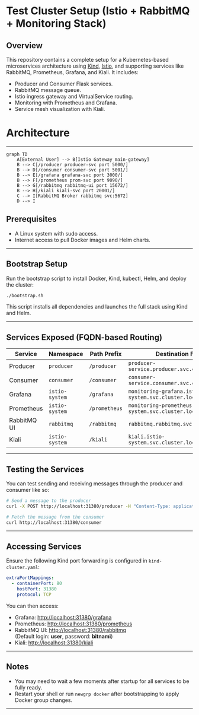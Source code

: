 # Test Cluster Setup (Istio + RabbitMQ + Monitoring Stack)

## Overview

This repository contains a complete setup for a Kubernetes-based microservices architecture using [Kind](https://kind.sigs.k8s.io/), [Istio](https://istio.io/), and supporting services like RabbitMQ, Prometheus, Grafana, and Kiali. It includes:

- Producer and Consumer Flask services.
- RabbitMQ message queue.
- Istio ingress gateway and VirtualService routing.
- Monitoring with Prometheus and Grafana.
- Service mesh visualization with Kiali.

# Architecture
---

```mermaid
graph TD
    A[External User] --> B[Istio Gateway main-gateway]
    B --> C[/producer producer-svc port 5000/]
    B --> D[/consumer consumer-svc port 5001/]
    B --> E[/grafana grafana-svc port 3000/]
    B --> F[/prometheus prom-svc port 9090/]
    B --> G[/rabbitmq rabbitmq-ui port 15672/]
    B --> H[/kiali kiali-svc port 20001/]
    C --> I[RabbitMQ Broker rabbitmq svc:5672]
    D --> I
```



## Prerequisites

- A Linux system with sudo access.
- Internet access to pull Docker images and Helm charts.

---

## Bootstrap Setup

Run the bootstrap script to install Docker, Kind, kubectl, Helm, and deploy the cluster:

```bash
./bootstrap.sh
```

This script installs all dependencies and launches the full stack using Kind and Helm.

---

## Services Exposed (FQDN-based Routing)

| Service      | Namespace     | Path Prefix   | Destination FQDN                                             | Port  |
|--------------|---------------|----------------|---------------------------------------------------------------|-------|
| Producer     | `producer`    | `/producer`    | `producer-service.producer.svc.cluster.local`                 | 5000  |
| Consumer     | `consumer`    | `/consumer`    | `consumer-service.consumer.svc.cluster.local`                 | 5001  |
| Grafana      | `istio-system`| `/grafana`     | `monitoring-grafana.istio-system.svc.cluster.local`           | 3000  |
| Prometheus   | `istio-system`| `/prometheus`  | `monitoring-prometheus-server.istio-system.svc.cluster.local` | 9090  |
| RabbitMQ UI  | `rabbitmq`    | `/rabbitmq`    | `rabbitmq.rabbitmq.svc.cluster.local`                         | 15672 |
| Kiali        | `istio-system`| `/kiali`       | `kiali.istio-system.svc.cluster.local`                        | 20001 |

---

## Testing the Services

You can test sending and receiving messages through the producer and consumer like so:

```bash
# Send a message to the producer
curl -X POST http://localhost:31380/producer -H "Content-Type: application/json" -d '{"message": "Hello, Rabbit!"}'

# Fetch the message from the consumer
curl http://localhost:31380/consumer
```

---

## Accessing Services

Ensure the following Kind port forwarding is configured in `kind-cluster.yaml`:

```yaml
extraPortMappings:
  - containerPort: 80
    hostPort: 31380
    protocol: TCP
```

You can then access:

- Grafana: [http://localhost:31380/grafana](http://localhost:31380/grafana)
- Prometheus: [http://localhost:31380/prometheus](http://localhost:31380/prometheus)
- RabbitMQ UI: [http://localhost:31380/rabbitmq](http://localhost:31380/rabbitmq)  
  (Default login: **user**, password: **bitnami**)
- Kiali: [http://localhost:31380/kiali](http://localhost:31380/kiali)

---

## Notes

- You may need to wait a few moments after startup for all services to be fully ready.
- Restart your shell or run `newgrp docker` after bootstrapping to apply Docker group changes.

---
